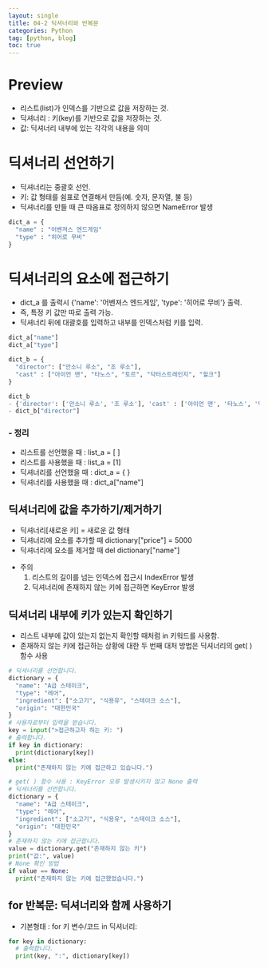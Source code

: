 ```yaml
---
layout: single
title: 04-2 딕셔너리와 반복문
categories: Python
tag: [python, blog]
toc: true
---
```


# Preview
- 리스트(list)가 인덱스를 기반으로 값을 저장하는 것.
- 딕셔너리 : 키(key)를 기반으로 값을 저장하는 것.
- 값: 딕셔너리 내부에 있는 각각의 내용을 의미

# 딕셔너리 선언하기
- 딕셔너리는 중괄호 선언.
- 키: 값 형태를 쉼표로 연결해서 만듬(예. 숫자, 문자열, 불 등)
- 딕셔너리를 만들 때 큰 따옴표로 정의하지 않으면 NameError 발생

```python
dict_a = {
  "name" : "어벤져스 엔드게임"
  "type" : "히어로 무비"
}
```

# 딕셔너리의 요소에 접근하기
- dict_a 를 출력시 {'name': '어벤져스 엔드게임', 'type': '히어로 무비'} 출력.
- 즉, 특정 키 값만 따로 출력 가능.
- 딕셔너리 뒤에 대괄호를 입력하고 내부를 인덱스처럼 키를 입력.

```python
dict_a["name"]
dict_a["type"]
```

```python
dict_b = {
  "director": ["안소니 루소", "조 루소"],
  "cast" : ["아이언 맨", "타노스", "토르", "닥터스트레인지", "헐크"]
}
```

```python
dict_b
- {'director': ['안소니 루소', '조 루소'], 'cast' : ['아이언 맨', '타노스', '닥터스트레인지', '헐크']}
- dict_b["director"]
```

### - 정리
- 리스트를 선언했을 때 : list_a = [ ] 
- 리스트를 사용했을 때 : list_a = [1]
- 딕셔너리를 선언했을 때 : dict_a = { }
- 딕셔너리를 사용했을 때 : dict_a["name"]

## 딕셔너리에 값을 추가하기/제거하기
- 딕셔너리[새로운 키] = 새로운 값 형태
- 딕셔너리에 요소를 추가할 때 dictionary["price"] = 5000
- 딕셔너리에 요소를 제거할 때 del dictionary["name"]
* 주의
  1) 리스트의 길이를 넘는 인덱스에 접근시 IndexError 발생
  2) 딕셔너리에 존재하지 않는 키에 접근하면 KeyError 발생

## 딕셔너리 내부에 키가 있는지 확인하기
- 리스트 내부에 값이 있는지 없는지 확인할 때처럼 in 키워드를 사용함.
- 존재하지 않는 키에 접근하는 상황에 대한 두 번째 대처 방법은 딕셔너리의 get( ) 함수 사용

```python
# 딕셔너리를 선언합니다.
dictionary = {
  "name": "A급 스테이크",
  "type": "레어",
  "ingredient": ["소고기", "식용유", "스테이크 소스"],
  "origin": "대한민국"
}
# 사용자로부터 입력을 받습니다.
key = input(">접근하고자 하는 키: ")
# 출력합니다.
if key in dictionary:
  print(dictionary[key])
else:
  print("존재하지 않는 키에 접근하고 있습니다.")
```

```python
# get( ) 함수 사용 : KeyError 오류 발생시키지 않고 None 출력
# 딕셔너리를 선언합니다.
dictionary = {
  "name": "A급 스테이크",
  "type": "레어",
  "ingredient": ["소고기", "식용유", "스테이크 소스"],
  "origin": "대한민국"
}
# 존재하지 않는 키에 접근합니다.
value = dictionary.get("존재하지 않는 키")
print("값:", value)
# None 확인 방법
if value == None:
  print("존재하지 않는 키에 접근했었습니다.")
```

## for 반복문: 딕셔너리와 함께 사용하기
- 기본형태 : for 키 변수/코드 in 딕셔너리:

```python
for key in dictionary:
  # 출력합니다.
  print(key, ":", dictionary[key])
```
